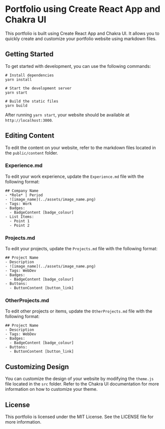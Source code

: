 # Portfolio using Create React App and Chakra UI

This portfolio is built using Create React App and Chakra UI. It allows you to quickly create and customize your portfolio website using markdown files.

## Getting Started

To get started with development, you can use the following commands:

```
# Install dependencies
yarn install

# Start the development server
yarn start

# Build the static files
yarn build

```

After running `yarn start`, your website should be available at `http://localhost:3000`.

## Editing Content

To edit the content on your website, refer to the markdown files located in the `public/content` folder.

### Experience.md

To edit your work experience, update the `Experience.md` file with the following format:

```
## Company Name
- *Role* | Period
- ![image_name](../assets/image_name.png)
- Tags: Work
- Badges:
  - BadgeContent [badge_colour]
- List Items:
  - Point 1
  - Point 2
```

### Projects.md

To edit your projects, update the `Projects.md` file with the following format:

```
## Project Name
- Description
- ![image_name](../assets/image_name.png)
- Tags: WebDev
- Badges:
  - BadgeContent [badge_colour]
- Buttons:
  - ButtonContent [button_link]
```

### OtherProjects.md

To edit other projects or items, update the `OtherProjects.md` file with the following format:

```
## Project Name
- Description
- Tags: WebDev
- Badges:
  - BadgeContent [badge_colour]
- Buttons:
  - ButtonContent [button_link]
```

## Customizing Design

You can customize the design of your website by modifying the `theme.js` file located in the `src` folder. Refer to the Chakra UI documentation for more information on how to customize your theme.

## License

This portfolio is licensed under the MIT License. See the LICENSE file for more information.